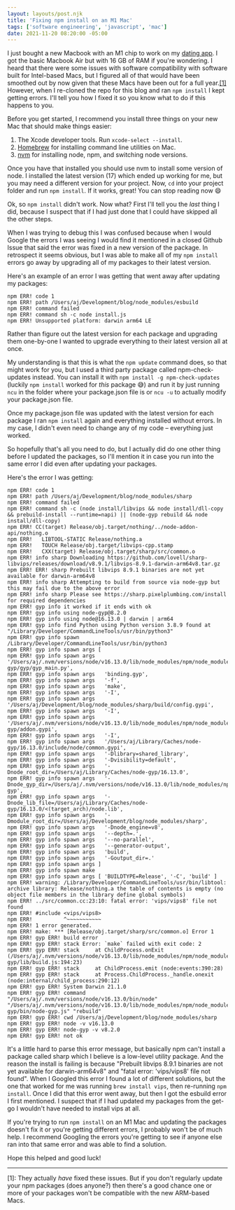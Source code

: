 ```yaml
---
layout: layouts/post.njk
title: 'Fixing npm install on an M1 Mac'
tags: ['software engineering', 'javascript', 'mac']
date: 2021-11-20 08:20:00 -05:00
---
```


I just bought a new Macbook with an M1 chip to work on my
[dating app](/post/making_a_dating_app).
I got the basic Macbook Air but with 16 GB of RAM if you're wondering.
I heard that there were some issues with software compatibility with
software built for Intel-based Macs, but I figured all of that would
have been smoothed out by now given that these Macs have been out for
a full year.<a href="#footnote-1" class="footnote">[1]</a>
However, when I re-cloned the repo for this blog and
ran `npm install` I kept getting errors. I'll tell you how I fixed
it so you know what to do if this happens to you.

Before you get started, I recommend you install three things on your
new Mac that should make things easier:

1. The Xcode developer tools. Run `xcode-select --install`.
1. [Homebrew](https://brew.sh) for installing command line utilities on Mac.
1. [nvm](https://github.com/nvm-sh/nvm) for installing node, npm, and switching node versions.

Once you have that installed you should use nvm to install some version of node.
I installed the latest version (17) which ended up working for me, but you may
need a different version for your project. Now, `cd` into your project folder
and run `npm install`. If it works, great! You can stop reading now 😄

Ok, so `npm install` didn't work. Now what? First I'll tell you the
_last_ thing I did, because I suspect that if I had just done that I could
have skipped all the other steps.

When I was trying to debug this I was confused because when I would Google
the errors I was seeing I would find it mentioned in a closed Github Issue
that said the error was fixed in a new version of the package. In retrospect
it seems obvious, but I was able to make all of my `npm install` errors go
away by upgrading all of my packages to their latest version.

Here's an example of an error I was getting that went away after updating
my packages:

```
npm ERR! code 1
npm ERR! path /Users/aj/Development/blog/node_modules/esbuild
npm ERR! command failed
npm ERR! command sh -c node install.js
npm ERR! Unsupported platform: darwin arm64 LE
```

Rather than figure out the latest version for each package and upgrading
them one-by-one I wanted to upgrade everything to their latest version
all at once.

My understanding is that this is what the `npm update` command does,
so that might work for you, but I used a third party package called
npm-check-updates instead. You can install it with `npm install -g npm-check-updates`
(luckily `npm install` worked for _this_ package 😅) and run
it by just running `ncu` in the folder where your package.json
file is or `ncu -u` to actually modify your package.json file.

Once my package.json file was updated with the latest version for each
package I ran `npm install` again and everything installed without errors.
In my case, I didn't even need to change any of my code – everything just worked.

So hopefully that's all you need to do, but I actually did do one other thing before
I updated the packages, so I'll mention it in case you run into the same error I did
even after updating your packages.

Here's the error I was getting:

```
npm ERR! code 1
npm ERR! path /Users/aj/Development/blog/node_modules/sharp
npm ERR! command failed
npm ERR! command sh -c (node install/libvips && node install/dll-copy && prebuild-install --runtime=napi) || (node-gyp rebuild && node install/dll-copy)
npm ERR! CC(target) Release/obj.target/nothing/../node-addon-api/nothing.o
npm ERR!   LIBTOOL-STATIC Release/nothing.a
npm ERR!   TOUCH Release/obj.target/libvips-cpp.stamp
npm ERR!   CXX(target) Release/obj.target/sharp/src/common.o
npm ERR! info sharp Downloading https://github.com/lovell/sharp-libvips/releases/download/v8.9.1/libvips-8.9.1-darwin-arm64v8.tar.gz
npm ERR! ERR! sharp Prebuilt libvips 8.9.1 binaries are not yet available for darwin-arm64v8
npm ERR! info sharp Attempting to build from source via node-gyp but this may fail due to the above error
npm ERR! info sharp Please see https://sharp.pixelplumbing.com/install for required dependencies
npm ERR! gyp info it worked if it ends with ok
npm ERR! gyp info using node-gyp@8.2.0
npm ERR! gyp info using node@16.13.0 | darwin | arm64
npm ERR! gyp info find Python using Python version 3.8.9 found at "/Library/Developer/CommandLineTools/usr/bin/python3"
npm ERR! gyp info spawn /Library/Developer/CommandLineTools/usr/bin/python3
npm ERR! gyp info spawn args [
npm ERR! gyp info spawn args   '/Users/aj/.nvm/versions/node/v16.13.0/lib/node_modules/npm/node_modules/node-gyp/gyp/gyp_main.py',
npm ERR! gyp info spawn args   'binding.gyp',
npm ERR! gyp info spawn args   '-f',
npm ERR! gyp info spawn args   'make',
npm ERR! gyp info spawn args   '-I',
npm ERR! gyp info spawn args   '/Users/aj/Development/blog/node_modules/sharp/build/config.gypi',
npm ERR! gyp info spawn args   '-I',
npm ERR! gyp info spawn args   '/Users/aj/.nvm/versions/node/v16.13.0/lib/node_modules/npm/node_modules/node-gyp/addon.gypi',
npm ERR! gyp info spawn args   '-I',
npm ERR! gyp info spawn args   '/Users/aj/Library/Caches/node-gyp/16.13.0/include/node/common.gypi',
npm ERR! gyp info spawn args   '-Dlibrary=shared_library',
npm ERR! gyp info spawn args   '-Dvisibility=default',
npm ERR! gyp info spawn args   '-Dnode_root_dir=/Users/aj/Library/Caches/node-gyp/16.13.0',
npm ERR! gyp info spawn args   '-Dnode_gyp_dir=/Users/aj/.nvm/versions/node/v16.13.0/lib/node_modules/npm/node_modules/node-gyp',
npm ERR! gyp info spawn args   '-Dnode_lib_file=/Users/aj/Library/Caches/node-gyp/16.13.0/<(target_arch)/node.lib',
npm ERR! gyp info spawn args   '-Dmodule_root_dir=/Users/aj/Development/blog/node_modules/sharp',
npm ERR! gyp info spawn args   '-Dnode_engine=v8',
npm ERR! gyp info spawn args   '--depth=.',
npm ERR! gyp info spawn args   '--no-parallel',
npm ERR! gyp info spawn args   '--generator-output',
npm ERR! gyp info spawn args   'build',
npm ERR! gyp info spawn args   '-Goutput_dir=.'
npm ERR! gyp info spawn args ]
npm ERR! gyp info spawn make
npm ERR! gyp info spawn args [ 'BUILDTYPE=Release', '-C', 'build' ]
npm ERR! warning: /Library/Developer/CommandLineTools/usr/bin/libtool: archive library: Release/nothing.a the table of contents is empty (no object file members in the library define global symbols)
npm ERR! ../src/common.cc:23:10: fatal error: 'vips/vips8' file not found
npm ERR! #include <vips/vips8>
npm ERR!          ^~~~~~~~~~~~
npm ERR! 1 error generated.
npm ERR! make: *** [Release/obj.target/sharp/src/common.o] Error 1
npm ERR! gyp ERR! build error 
npm ERR! gyp ERR! stack Error: `make` failed with exit code: 2
npm ERR! gyp ERR! stack     at ChildProcess.onExit (/Users/aj/.nvm/versions/node/v16.13.0/lib/node_modules/npm/node_modules/node-gyp/lib/build.js:194:23)
npm ERR! gyp ERR! stack     at ChildProcess.emit (node:events:390:28)
npm ERR! gyp ERR! stack     at Process.ChildProcess._handle.onexit (node:internal/child_process:290:12)
npm ERR! gyp ERR! System Darwin 21.1.0
npm ERR! gyp ERR! command "/Users/aj/.nvm/versions/node/v16.13.0/bin/node" "/Users/aj/.nvm/versions/node/v16.13.0/lib/node_modules/npm/node_modules/node-gyp/bin/node-gyp.js" "rebuild"
npm ERR! gyp ERR! cwd /Users/aj/Development/blog/node_modules/sharp
npm ERR! gyp ERR! node -v v16.13.0
npm ERR! gyp ERR! node-gyp -v v8.2.0
npm ERR! gyp ERR! not ok
```

It's a little hard to parse this error message, but basically npm can't install
a package called sharp which I believe is a low-level utility package.
And the reason the install is failing is because
"Prebuilt libvips 8.9.1 binaries are not yet available for darwin-arm64v8" and
"fatal error: 'vips/vips8' file not found".
When I Googled this error I found a lot of different solutions, but the one that
worked for me was running `brew install vips`, then re-running `npm install`.
Once I did that this error went away, but then I got the esbuild
error I first mentioned. I suspect that if I had updated my packages from the
get-go I wouldn't have needed to install vips at all.

If you're trying to run `npm install` on an M1 Mac and updating the packages
doesn't fix it or you're getting different errors, I probably won't be of
much help. I recommend Googling the errors you're getting to see if anyone
else ran into that same error and was able to find a solution.

Hope this helped and good luck!

---

<p id="footnote-1">
[1]: They actually <em>have</em> fixed these issues. But if you don't regularly
     update your npm packages (does anyone?) then there's a good chance
     one or more of your packages won't be compatible with the new ARM-based
     Macs.
</p>